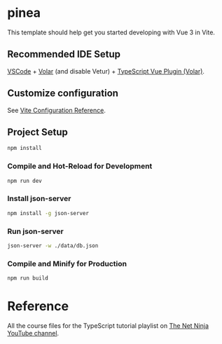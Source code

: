 # pinea

This template should help get you started developing with Vue 3 in Vite.

## Recommended IDE Setup

[VSCode](https://code.visualstudio.com/) + [Volar](https://marketplace.visualstudio.com/items?itemName=Vue.volar) (and disable Vetur) + [TypeScript Vue Plugin (Volar)](https://marketplace.visualstudio.com/items?itemName=Vue.vscode-typescript-vue-plugin).

## Customize configuration

See [Vite Configuration Reference](https://vitejs.dev/config/).

## Project Setup

```sh
npm install
```

### Compile and Hot-Reload for Development

```sh
npm run dev
```

### Install json-server

```sh
npm install -g json-server
```

### Run json-server

```sh
json-server -w ./data/db.json
```

### Compile and Minify for Production

```sh
npm run build
```

# Reference
All the course files for the TypeScript tutorial playlist on [The Net Ninja YouTube channel](https://www.youtube.com/playlist?list=PL4cUxeGkcC9hp28dYyYBy3xoOdoeNw-hD).
